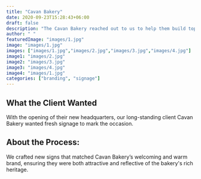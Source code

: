 ```yaml
---
title: "Cavan Bakery"
date: 2020-09-23T15:28:43+06:00
draft: false
description: "The Cavan Bakery reached out to us to help them build top notch sign boards for their business"
author: " "
featuredImage: "images/1.jpg"
image: "images/1.jpg"
images: ["images/1.jpg","images/2.jpg","images/3.jpg","images/4.jpg"]
image1: "images/2.jpg"
image2: "images/3.jpg"
image3: "images/4.jpg"
image4: "images/1.jpg"
categories: ["branding", "signage"]
---
```


## What the Client Wanted
With the opening of their new headquarters, our long-standing client Cavan Bakery wanted fresh signage to mark the occasion.

## About the Process:
We crafted new signs that matched Cavan Bakery’s welcoming and warm brand, ensuring they were both attractive and reflective of the bakery's rich heritage.


